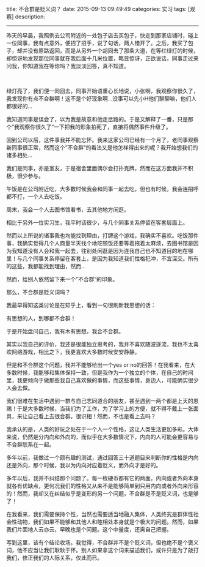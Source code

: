 title:   不合群是贬义词？
date: 2015-09-13 09:49:49 
categories: 实习
tags: [观察] 
description: 

---


昨天的早晨，我照例去公司附近的一处包子店去买包子，快走到那家店铺时，碰上一位同事，我有点意外，便招了招手，说了句话，两人错开了。之后，我买了包子，却并没有原路返回，而是从另外一个胡同去了那条大道，在等红绿灯的时候，却惊讶地发现那位同事就在我后面十几米位置，略显惊讶，正欲说话，同事走过来问我，你知道我在等你吗？我淡淡回答，真不知道。﻿

﻿

绿灯亮了，我们便一同回去，同事开始语重心长地说，小张啊，我观察你很久了，我发现你有点不合群啊！这不是个好现象啊…没事可以先小H他们聊聊嘛，他们人都很好的…﻿﻿

我知道同事是误会了，以为我是故意和他走岔路的。于是又解释了一番，只是那个”我观察你很久了“一下把我的形象拍死了，直接将偶然事件升级了。﻿﻿

回到公司以后，这件事我并不能忘怀。我来这家公司已经有一个月了，老同事观察新同事很正常，然而这个”不合群“的看法又是他怎样得出来的呢？我开始想我们的诸多相处…﻿﻿

我们是同事，亦是室友，于是宿舍里面偶尔会打扑克牌，然而在这方面我并不积极，很少参与。﻿﻿

午饭是在公司附近吃，大多数时候我会和同事一起去吃，但也有时候，我会连招呼都不打，一个人去吃饭。﻿﻿

周末，我会一个人去图书馆看书，去其他地方闲逛。﻿﻿

相比于另外一位实习生，我平时话很少，与几个同事关系停留在客套层面上。﻿﻿

然而以上所说的诸事我也均能找到理由，打牌这个游戏，我确实不喜欢。吃饭那件事，我确实觉得几个人商量半天找个地吃顿饭还要等着拖着太麻烦，去图书馆是因为我知道没有人会和我一起去，往别处闲逛是因为连我自己也不知道目的地在哪里！与几个同事关系停留在客套上，是因为我知道我们性格犯冲，不宜深交。所有的这些，我都能找到理由，然而…﻿﻿

然而，给别人依然留下来一个”不合群“的印象。﻿﻿

那么，不合群是贬义词吗？﻿﻿

我最早得知这类讨论是在知乎上，看到一句很刷新我思想的话：﻿﻿

有思想的人，到哪都不合群！﻿﻿

于是开始盘问自己，我有木有思想，我合不合群。﻿﻿

其实以我自己的评价，我还是很能独立思考的，我并不喜欢随波逐流，我也不太喜欢网络游戏，相比之下，我更喜欢大多数时候安安静静。﻿﻿

但是和不合群这个问题，我并不能够给出一个yes or no的回答！在我看来，在大多数时候，我能够和集体保持一致，但是我作为一个独立的个体，在自己的时间里，我更倾向于做那些我自己喜欢做的事情，而这些事情，身边人，可能确实很少人会去做。﻿﻿

我们很难在生活中遇到一群与自己志同道合的朋友，甚至遇到一两个都是上天的恩赐！于是大多数时候，当我们为了工作，为了学习上的方便，就不得不戴上一张面具，来让自己看上去很合群，很识相！然而，不也是看上去吗？﻿﻿

我承认的是，人类的好玩之处在于一个人一个性格，这让人类生活更加多彩。大体来说，仍然是分内向和外向的，而似乎在大多数情况下，内向的人可能会更容易与不合群联系在一起。﻿﻿

多年以前，我做过一个颇有趣的测试，通过回答三十道题目来判断你的性格是内向还是外向，那个时候，我以为内向对应着贬义，而外向才是好的。﻿﻿

多年以后，我并不纠结那个问题了。每一枚硬币都有它的两面，内向或者外向本身就各有优缺点，更何况我们的性格又从来不是能够简单到只用内向或者外向来形容的！然而，我却又在纠结似乎是变形的另一个问题，不合群是不是贬义词，也是够了！﻿﻿

在我看来，我们需要保持个性，当然也需要适当地融入集体，人类终究是群体性社会性动物，我们如果不能够和其他人和睦相处本身就是个极大的问题。然而，如果我们片面地人云亦云，早晚也是个问题。这个中量度，还需自己把握。﻿﻿

写到这里，该有个结论收场。我觉得，不合群并不是个贬义词，但也绝不是个褒义词，他不应当让我们耿耿于怀。别人如果拿这个词来描述我们，或许只是为了敲打我们，修正我们的人际关系，仅此而已。﻿﻿﻿﻿